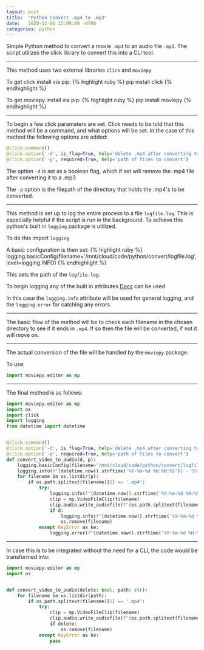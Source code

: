 ```yaml
---
layout: post
title:  "Python Convert .mp4 to .mp3"
date:   2020-11-01 15:00:00 -0700
categories: python
---
```

Simple Python method to convert a movie `.mp4` to an audio file `.mp3`. The script utilizes the click library to convert this into a CLI tool.

---

This method uses two external libraries `click` and `moviepy`

To get click install via pip: {% highlight ruby %} pip install click {% endhighlight %}

To get moviepy install via pip: {% highlight ruby %} pip install moviepy {% endhighlight %}

---

To begin a few click paramaters are set. Click needs to be told that this method will be a command, and what options will be set. In the case of this method the following options are added: 

```python
@click.command()
@click.option('-d', is_flag=True, help='delete .mp4 after converting to .mp3')
@click.option('-p', required=True, help='path of files to convert')
```

The option `-d` is set as a boolean flag, which if set will remove the .mp4 file after converting it to a .mp3

The `-p` option is the filepath of the directory that holds the .mp4's to be converted. 

---

This method is set up to log the entire process to a file `logfile.log`. This is especially helpful if the script is run in the background. To achieve this python's built in `logging` package is utilized. 

To do this import `logging`

A basic configuration is then set: 
{% highlight ruby %} 
logging.basicConfig(filename='/mnt/cloud/code/python/convert/logfile.log', level=logging.INFO) 
{% endhighlight %}

This sets the path of the `logfile.log`. 

To begin logging any of the built in attributes [Docs](https://docs.python.org/3/library/logging.html) can be used

In this case the `logging.info` attribute will be used for general logging, and the `logging.error` for catching any errors. 

---

The basic flow of the method will be to check each filename in the chosen directory to see if it ends in `.mp4`. If so then the file will be converted, if not it will move on.

---

The actual conversion of the file will be handled by the `moviepy` package.

To use:
```python
import moviepy.editor as mp
```

---

The final method is as follows:

```python
import moviepy.editor as mp
import os
import click
import logging
from datetime import datetime


@click.command()
@click.option('-d', is_flag=True, help='delete .mp4 after converting to .mp3')
@click.option('-p', required=True, help='path of files to convert')
def convert_video_to_audio(d, p):
	logging.basicConfig(filename='/mnt/cloud/code/python/convert/logfile.log', level=logging.INFO)
	logging.info(f"{datetime.now().strftime('%Y-%m-%d %H:%M:%S')} - Starting new audio conversion")
	for filename in os.listdir(p):
		if os.path.splitext(filename)[1] == '.mp4':
			try:
				logging.info(f"{datetime.now().strftime('%Y-%m-%d %H:%M:%S')} - Converting {filename}")
				clip = mp.VideoFileClip(filename)
				clip.audio.write_audiofile(f"{os.path.splitext(filename)[0]}.mp3")
				if d:
					logging.info(f"{datetime.now().strftime('%Y-%m-%d %H:%M:%S')} - Removing {filename}")
					os.remove(filename)
			except KeyError as ke:
				logging.error(f"{datetime.now().strftime('%Y-%m-%d %H:%M:%S')} - Exception: {str(ke)}")
```

---

In case this is to  be integrated without the need for a CLI, the code would be transformed into:

```python
import moviepy.editor as mp
import os


def convert_video_to_audio(delete: bool, path: str):
	for filename in os.listdir(path):
		if os.path.splitext(filename)[1] == '.mp4':
			try:
				clip = mp.VideoFileClip(filename)
				clip.audio.write_audiofile(f"{os.path.splitext(filename)[0]}.mp3")
				if delete:
					os.remove(filename)
			except KeyError as ke:
				pass
```

 